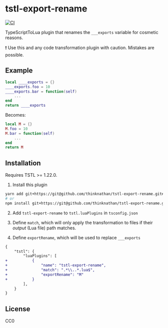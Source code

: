# tstl-export-rename

[![CI](https://github.com/thinknathan/tstl-export-rename/actions/workflows/ci.yml/badge.svg)](https://github.com/thinknathan/tstl-export-rename/actions/workflows/ci.yml)

TypeScriptToLua plugin that renames the `___exports` variable for cosmetic reasons.

:exclamation: Use this and any code transformation plugin with caution. Mistakes are possible.

## Example

```lua
local ____exports = {}
____exports.foo = 10
____exports.bar = function(self)
	...
end
return ____exports
```

Becomes:

```lua
local M = {}
M.foo = 10
M.bar = function(self)
	...
end
return M
```

## Installation

Requires TSTL >= 1.22.0.

1. Install this plugin

```bash
yarn add git+https://git@github.com/thinknathan/tstl-export-rename.git#^1.0.0 -D
# or
npm install git+https://git@github.com/thinknathan/tstl-export-rename.git#^1.0.0 --save-dev
```

2. Add `tstl-export-rename` to `tstl.luaPlugins` in `tsconfig.json`

3. Define `match`, which will only apply the transformation to files if their _output_ (Lua file) path matches.

4. Define `exportRename`, which will be used to replace `___exports`

```diff
{
	"tstl": {
		"luaPlugins": [
+			{
+				"name": "tstl-export-rename",
+				"match": ".*\\..*.lua$",
+				"exportRename": "M"
+			}
		],
	}
}
```

## License

CC0
